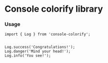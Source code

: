 # Console colorify library

### Usage

```
import { Log } from 'console-colorify';


Log.success('Congratulations!');
Log.danger('Mind your head!');
Log.info('You see!');


```

